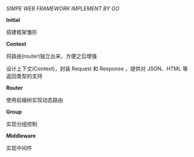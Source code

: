 _SIMPE WEB FRAMEWORK IMPLEMENT BY GO_

**Initial**

搭建框架雏形

**Context**

将路由(router)独立出来，方便之后增强

设计上下文(Context)，封装 Request 和 Response ，提供对 JSON、HTML 等返回类型的支持

**Router**

使用前缀树实现动态路由

**Group**

实现分组控制

**Middleware**

实现中间件